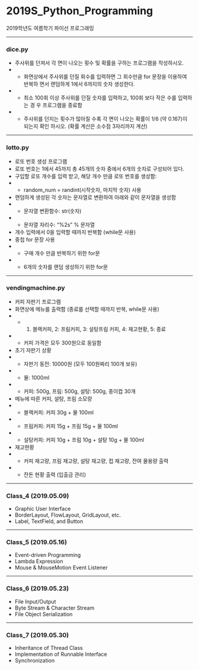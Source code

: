 # 2019S_Python_Programming
2019학년도 여름학기 파이선 프로그래밍


---
### dice.py
* 주사위를 던져서 각 면이 나오는 횟수 및 확률을 구하는 프로그램을 작성하시오.
* - 화면상에서 주사위를 던질 회수를 입력하면 그 회수만큼 for 문장을 이용하여 반복하
면서 랜덤하게 1에서 6까지의 숫자 생성한다.
* - 최소 100회 이상 주사위를 던질 숫자를 입력하고, 100회 보다 작은 수를 입력하는 경
우 프로그램을 종료함
* - 주사위를 던지는 횟수가 많아질 수록 각 면이 나오는 확률이 1/6 (약 0.167)이 되는지
확인 하시오. (확률 계산은 소수점 3자리까지 계산)


---
### lotto.py
* 로또 번호 생성 프로그램
* 로또 번호는 1에서 45까지 총 45개의 숫자 중에서 6개의 숫자로 구성되어 있다.
* 구입할 로또 개수를 입력 받고, 해당 개수 만큼 로또 번호를 생성함:
* - random_num = randint(시작숫자, 마지막 숫자) 사용
* 랜덤하게 생성된 각 숫자는 문자열로 변환하여 아래와 같이 문자열을 생성함
* - 문자열 변환함수: str(숫자)
* - 문자열 자리수: “%2s” % 문자열
* 개수 입력에서 0을 입력할 때까지 반복함 (while문 사용)
* 중첩 for 문장 사용
* - 구매 개수 만큼 반복하기 위한 for문
* - 6개의 숫자를 랜덤 생성하기 위한 for문


---
### vendingmachine.py
* 커피 자판기 프로그램
* 화면상에 메뉴를 출력함 (종료를 선택할 때까지 반복, while문 사용)
* - 1. 블랙커피, 2: 프림커피, 3: 설탕프림 커피, 4: 재고현황, 5: 종료
* - 커피 가격은 모두 300원으로 동일함
* 초기 자판기 상황
* - 자판기 동전: 10000원 (모두 100원짜리 100개 보유)
* - 물: 1000ml
* - 커피: 500g, 프림: 500g, 설탕: 500g, 종이컵 30개
* 메뉴에 따른 커피, 설탕, 프림 소모량
* - 블랙커피: 커피 30g + 물 100ml
* - 프림커피: 커피 15g + 프림 15g + 물 100ml
* - 설탕커피: 커피 10g + 프림 10g + 설탕 10g + 물 100ml
* 재고현황
* - 커피 재고량, 프림 재고량, 설탕 재고량, 컵 재고량, 잔여 물용량 출력
* - 잔돈 현황 출력 (입출금 관리)


---
### Class_4 (2019.05.09)
* Graphic User Interface
* BorderLayout, FlowLayout, GridLayout, etc.
* Label, TextField, and Button


---
### Class_5 (2019.05.16)
* Event-driven Programming
* Lambda Expression
* Mouse & MouseMotion Event Listener


---
### Class_6 (2019.05.23)
* File Input/Output
* Byte Stream & Character Stream
* File Object Serialization


---
### Class_7 (2019.05.30)
* Inheritance of Thread Class
* Implementation of Runnable Interface
* Synchronization
